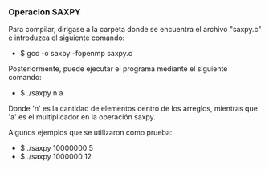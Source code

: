 ### Operacion SAXPY


Para compilar, dirigase a la carpeta donde se encuentra el archivo "saxpy.c" e introduzca el siguiente comando:

- $ gcc -o saxpy -fopenmp saxpy.c


Posteriormente, puede ejecutar el programa mediante el siguiente comando:

- $ ./saxpy n a 

Donde 'n' es la cantidad de elementos dentro de los arreglos, mientras que 'a' es el multiplicador en la operación
saxpy.

Algunos ejemplos que se utilizaron como prueba: 

- $ ./saxpy 10000000 5
- $ ./saxpy 1000000 12
